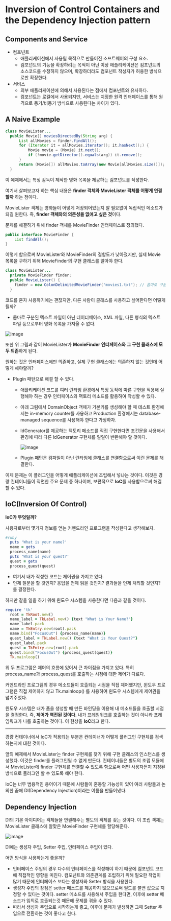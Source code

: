 # **Inversion of Control Containers and the Dependency Injection pattern**

## Components and Service

- 컴포넌트
    - 애플리케이션에서 사용될 목적으로 만들어진 소프트웨어의 구성 요소.
    - 컴포넌트의 기능을 확장하려는 목적이 아닌 이상 애플리케이션은 컴포넌트의 소스코드를 수정하지 않으며, 확장하더라도 컴포넌트 작성자가 허용한 방식으로만 확장한다.
- 서비스
    - 외부 애플리케이션에 의해서 사용된다는 점에서 컴포넌트와 유사하다.
    - 컴포넌트는 로컬에서 사용되지만, 서비스는 지정한 원격 인터페이스를 통해 원격으로 동기/비동기 방식으로 사용된다는 차이가 있다.

## A Naive Example

```java
class MovieLister...
  public Movie[] moviesDirectedBy(String arg) {
      List allMovies = finder.findAll();
      for (Iterator it = allMovies.iterator(); it.hasNext();) {
          Movie movie = (Movie) it.next();
          if (!movie.getDirector().equals(arg)) it.remove();
      }
      return (Movie[]) allMovies.toArray(new Movie[allMovies.size()]);
  }
```

이 예제에서는 특정 감독이 제작한 영화 목록을 제공하는 컴포넌트를 작성한다.

여기서 살펴보고자 하는 핵심 내용은 **finder 객체와 MovieLister 객체를 어떻게 연결할까** 하는 점이다.

MovieLister 객체는 영화들이 어떻게 저장되어있는지 알 필요없이 독립적인 메소드가 되길 원한다. 즉, **finder 객체와의 의존성을 없애고 싶은 것**이다.

문제를 해결하기 위해 finder 객체를 MovieFinder 인터페이스로 정의했다.

```java
public interface MovieFinder {
	List findAll();
}
```

이렇게 함으로써 MovieLister와 MovieFinder의 결합도가 낮아졌지만, 실제 Movie 목록을 구하기 위해 MovieFinder의 구현 클래스를 알아야 한다.

```java
class MovieLister...
  private MovieFinder finder;
  public MovieLister() {
    finder = new ColonDelimitedMovieFinder("movies1.txt"); // 콤마로 구분된 영화 정보를 담고 있는 파일로부터 영화 목록을 읽어온다.
  }
```

코드를 혼자 사용하기에는 괜찮지만, 다른 사람이 클래스를 사용하고 싶어한다면 어떻게 될까?

- 콤마로 구분된 텍스트 파일이 아닌 데이터베이스, XML 파일, 다른 형식의 텍스트 파일 등으로부터 영화 목록을 가져올 수 없다.

![image](https://github.com/gusals00/mentoring/assets/87007552/a565395d-f58c-4f8f-942e-cfe8f9f1af40)


또한 위 그림과 같이 MovieLister가 **MovieFinder 인터페이스와 그 구현 클래스에 모두 의존**하게 된다.

원하는 것은 인터페이스에만 의존하고, 실제 구현 클래스에는 의존하지 않는 것인데 어떻게 해야할까?

- Plugin 패턴으로 해결 할 수 있다.
    - 애플리케이션 코드를 여러 런타임 환경에서 특정 동작에 따른 구현을 적용해 실행해야 하는 경우 인터페이스와 팩토리 메소드를 활용하여 작성할 수 있다.
    - 아래 그림에서 DomainObject 객체가 기본키를 생성해야 할 때 테스트 환경에서는 in-memory counter를 사용하고 Production 환경에서는 database-managed sequence를 사용해야 한다고 가정하자.
    - IdGenerator를 제공하는 팩토리 메소드를 직접 구현한다면 조건문을 사용해서 환경에 따라 다른 IdGenerator 구현체를 일일이 반환해야 할 것이다.
        
        ![image](https://github.com/gusals00/mentoring/assets/87007552/4a0c4103-838f-4866-a062-7aff2bfdfe1d)

        
    - Plugin 패턴은 컴파일이 아닌 런타임에 클래스를 연결함으로써 이런 문제를 해결한다.

이제 문제는 이 플러그인을 어떻게 애플리케이션에 조립해서 넣냐는 것이다. 이것은 경량 컨테이너들이 직면한 주요 문제 중 하나이며, 보편적으로 **IoC**를 사용함으로써 해결할 수 있다.

## IoC(Inversion Of Control)

**IoC가 무엇일까?**

사용자로부터 몇가지 정보를 얻는 커멘드라인 프로그램을 작성한다고 생각해보자.

```ruby
#ruby
  puts 'What is your name?'
  name = gets
  process_name(name)
  puts 'What is your quest?'
  quest = gets
  process_quest(quest)
```

- 여기서 내가 작성한 코드는 제어권을 가지고 있다.
- 언제 질문을 할 것인지? 응답을 언제 읽을 것인지? 결과들을 언제 처리할 것인지? 를 결정한다.

하지만 같을 일을 하기 위해 윈도우 시스템을 사용한다면 다음과 같을 것이다.

```ruby
require 'tk'
  root = TkRoot.new()
  name_label = TkLabel.new() {text "What is Your Name?"}
  name_label.pack
  name = TkEntry.new(root).pack
  name.bind("FocusOut") {process_name(name)}
  quest_label = TkLabel.new() {text "What is Your Quest?"}
  quest_label.pack
  quest = TkEntry.new(root).pack
  quest.bind("FocusOut") {process_quest(quest)}
  Tk.mainloop()
```

위 두 프로그램은 제어의 흐름에 있어서 큰 차이점을 가지고 있다. 특히 process_name과 process_quest를 호출하는 시점에 대한 제어가 다르다.

커멘드라인 프로그램의 경우 메소드들이 호출되는 시점을 직접 제어했지만, 윈도우 프로그램은 직접 제어하지 않고 Tk.mainloop() 를 사용하여 윈도우 시스템에게 제어권을 넘겨주었다.

윈도우 시스템은 내가 폼을 생성할 때 만든 바인딩을 이용해 내 메소드들을 호출할 시점을 결정한다. 즉, **제어가 역전된 것이다.** 내가 프레임워크를 호출하는 것이 아니라 프레임워크가 나를 호출하는 것이다.  이 현상을 **IoC**라고 한다.

---

경량 컨테이너에서 IoC가 적용되는 부분은 컨테이너가 어떻게 플러그인 구현체를 검색하는지에 대한 것이다.

앞의 예제에서 MovieLister는 finder 구현체를 찾기 위해 구현 클래스의 인스턴스를 생성했다. 이것은 finder를 플러그인될 수 없게 만든다. 컨테이너들은 별도의 조립 모듈에서 MovieLister에 finder 구현체를 연결할 수 있도록 함으로써 어떤 사용자든지 지정된 방식으로 플러그인 할 수 있도록 해야 한다.

IoC는 너무 범용적인 용어이기 때문에 사람들이 혼동할 가능성이 있어 여러 사람들과 논의한 끝에 DI(Dependency Injection)이라는 이름을 만들어냈다.

## Dependency Injection

DI의 기본 아이디어는 객체들을 연결해주는 별도의 객체를 갖는 것이다. 이 조립 객체는 MovieLister 클래스에 알맞은 MovieFinder 구현체를 할당해준다.

![image](https://github.com/gusals00/mentoring/assets/87007552/a4f1b8b6-13de-4a97-82a7-c2cd478e7e3a)


DI에는 생성자 주입, Setter 주입, 인터페이스 주입이 있다.

어떤 방식을 사용하는게 좋을까?

- 인터페이스 주입의 경우 다수의 인터페이스를 작성해야 하기 때문에 컴포넌트 코드에 직접적인 영향을 미친다. 컴포넌트와 의존관계를 조립하기 위해 필요한 작업이 많기 때문에 인터페이스 보다는 생성자와 Setter 방식을 사용한다.
- 생성자 주입의 장점은 setter 메소드를 제공하지 않으므로써 필드를 불변 값으로 지정할 수 있다는 것이다. setter 메소드를 사용해서 주입을 한다면, 이후에 setter 메소드가 임의로 호출되는것 때문에 문제를 겪을 수 있다.
- 따라서 생성자 주입으로 시작하는게 좋고, 이후에 문제가 발생하면 그때 Setter 주입으로 전환하는 것이 좋다고 한다.
